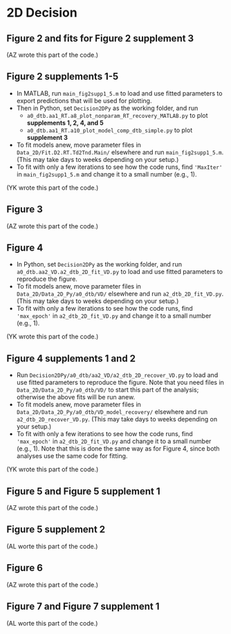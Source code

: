# 2D Decision

## Figure 2 and fits for Figure 2 supplement 3
(AZ wrote this part of the code.)

## Figure 2 supplements 1-5
* In MATLAB, run `main_fig2supp1_5.m` to load and use fitted parameters to export predictions that will be used for plotting.
* Then in Python, set `Decision2DPy` as the working folder, and run
  * `a0_dtb.aa1_RT.a8_plot_nonparam_RT_recovery_MATLAB.py` to plot **supplements 1, 2, 4, and 5**
  * `a0_dtb.aa1_RT.a10_plot_model_comp_dtb_simple.py` to plot **supplement 3**
* To fit models anew, move parameter files in `Data_2D/Fit.D2.RT.Td2Tnd.Main/` elsewhere and run `main_fig2supp1_5.m`. (This may take days to weeks depending on your setup.)
* To fit with only a few iterations to see how the code runs, find `'MaxIter'` in `main_fig2supp1_5.m` and change it to a small number (e.g., 1).

(YK wrote this part of the code.)

## Figure 3
(AZ wrote this part of the code.)

## Figure 4
* In Python, set `Decision2DPy` as the working folder, and run `a0_dtb.aa2_VD.a2_dtb_2D_fit_VD.py` to load and use fitted parameters to reproduce the figure.
* To fit models anew, move parameter files in `Data_2D/Data_2D_Py/a0_dtb/VD/` elsewhere and run `a2_dtb_2D_fit_VD.py`. (This may take days to weeks depending on your setup.)
* To fit with only a few iterations to see how the code runs, find `'max_epoch'` in `a2_dtb_2D_fit_VD.py` and change it to a small number (e.g., 1).

(YK wrote this part of the code.)

## Figure 4 supplements 1 and 2
* Run `Decision2DPy/a0_dtb/aa2_VD/a2_dtb_2D_recover_VD.py` to load and use fitted parameters to reproduce the figure. Note that you need files in `Data_2D/Data_2D_Py/a0_dtb/VD/` to start this part of the analysis; otherwise the above fits will be run anew.
* To fit models anew, move parameter files in `Data_2D/Data_2D_Py/a0_dtb/VD_model_recovery/` elsewhere and run `a2_dtb_2D_recover_VD.py`. (This may take days to weeks depending on your setup.)
* To fit with only a few iterations to see how the code runs, find `'max_epoch'` in `a2_dtb_2D_fit_VD.py` and change it to a small number (e.g., 1). Note that this is done the same way as for Figure 4, since both analyses use the same code for fitting.

(YK wrote this part of the code.)

## Figure 5 and Figure 5 supplement 1
(AZ wrote this part of the code.)

## Figure 5 supplement 2
(AL worte this part of the code.)

## Figure 6
(AZ wrote this part of the code.)

## Figure 7 and Figure 7 supplement 1
(AL worte this part of the code.)
